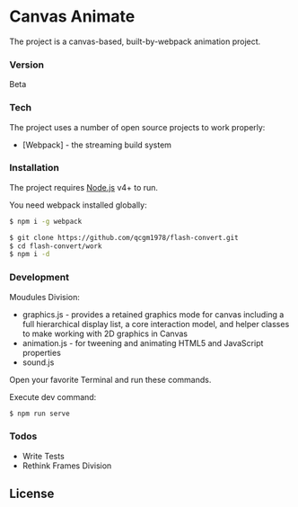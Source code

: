 # Canvas Animate

The project is a canvas-based, built-by-webpack animation project.

### Version
Beta

### Tech

The project uses a number of open source projects to work properly:


* [Webpack] - the streaming build system



### Installation

The project requires [Node.js](https://nodejs.org/) v4+ to run.

You need webpack installed globally:

```sh
$ npm i -g webpack
```

```sh
$ git clone https://github.com/qcgm1978/flash-convert.git
$ cd flash-convert/work
$ npm i -d

```



### Development

Moudules Division:
* graphics.js -  provides a retained graphics mode for canvas including a full hierarchical display list, a core interaction model, and helper classes to make working with 2D graphics in Canvas
* animation.js - for tweening and animating HTML5 and JavaScript properties
* sound.js

Open your favorite Terminal and run these commands.

Execute dev command:
```sh
$ npm run serve
```




### Todos

 - Write Tests
 - Rethink Frames Division

License
----

